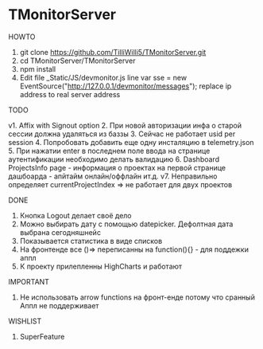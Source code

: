 ﻿# TMonitorServer
HOWTO

1. git clone https://github.com/TilliWilli5/TMonitorServer.git
2. cd TMonitorServer/TMonitorServer
3. npm install
4. Edit file _Static/JS/devmonitor.js line var sse = new EventSource("http://127.0.0.1/devmonitor/messages"); replace ip address to real server address

TODO

v1. Affix with Signout option
2. При новой авторизации инфа о старой сессии должна удаляться из баззы
3. Сейчас не работает usid per session
4. Попробовать добавить еще одну инсталяцию в telemetry.json
5. При нажатии enter в последнем поле ввода на странице аутентификации необходимо делать валидацию
6. Dashboard ProjectsInfo page - информация о проектах на первой странице дашбоарда - апйтайм онлайн/оффлайн ит.д.
v7. Неправильно определяет currentProjectIndex => не работает для двух проектов

DONE

1. Кнопка Logout делает своё дело
2. Можно выбирать дату с помощью datepicker. Дефолтная дата выбрана сегодняшнейc
3. Показывается статистика в виде списков
4. На фронтенде все ()=> переписанны на function(){} - для поддежки аппл
5. К проекту прилепленны HighCharts и работают

IMPORTANT

1. Не использовать arrow functions на фронт-енде потому что сранный Аппл не поддерживает

WISHLIST

1. SuperFeature

